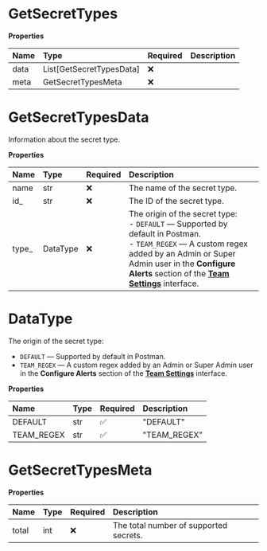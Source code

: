 # GetSecretTypes

**Properties**

| Name | Type                     | Required | Description |
| :--- | :----------------------- | :------- | :---------- |
| data | List[GetSecretTypesData] | ❌       |             |
| meta | GetSecretTypesMeta       | ❌       |             |

# GetSecretTypesData

Information about the secret type.

**Properties**

| Name   | Type     | Required | Description                                                                                                                                                                                                                                                                                              |
| :----- | :------- | :------- | :------------------------------------------------------------------------------------------------------------------------------------------------------------------------------------------------------------------------------------------------------------------------------------------------------- |
| name   | str      | ❌       | The name of the secret type.                                                                                                                                                                                                                                                                             |
| id\_   | str      | ❌       | The ID of the secret type.                                                                                                                                                                                                                                                                               |
| type\_ | DataType | ❌       | The origin of the secret type:<br>- `DEFAULT` — Supported by default in Postman.<br>- `TEAM_REGEX` — A custom regex added by an Admin or Super Admin user in the **Configure Alerts** section of the [**Team Settings**](https://learning.postman.com/docs/administration/team-settings/) interface.<br> |

# DataType

The origin of the secret type:

- `DEFAULT` — Supported by default in Postman.
- `TEAM_REGEX` — A custom regex added by an Admin or Super Admin user in the **Configure Alerts** section of the [**Team Settings**](https://learning.postman.com/docs/administration/team-settings/) interface.

**Properties**

| Name       | Type | Required | Description  |
| :--------- | :--- | :------- | :----------- |
| DEFAULT    | str  | ✅       | "DEFAULT"    |
| TEAM_REGEX | str  | ✅       | "TEAM_REGEX" |

# GetSecretTypesMeta

**Properties**

| Name  | Type | Required | Description                            |
| :---- | :--- | :------- | :------------------------------------- |
| total | int  | ❌       | The total number of supported secrets. |

<!-- This file was generated by liblab | https://liblab.com/ -->
